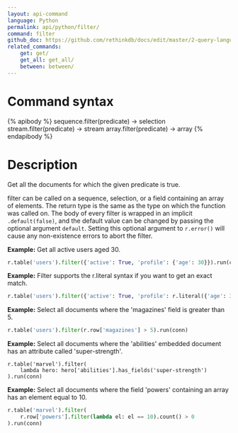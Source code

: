 ```yaml
---
layout: api-command 
language: Python
permalink: api/python/filter/
command: filter 
github_doc: https://github.com/rethinkdb/docs/edit/master/2-query-language/api/python/selecting-data/filter.md
related_commands:
    get: get/
    get_all: get_all/
    between: between/
---
```


# Command syntax #

{% apibody %}
sequence.filter(predicate) &rarr; selection
stream.filter(predicate) &rarr; stream
array.filter(predicate) &rarr; array
{% endapibody %}

# Description #

Get all the documents for which the given predicate is true.

filter can be called on a sequence, selection, or a field containing an array of
elements. The return type is the same as the type on which the function was called on.
The body of every filter is wrapped in an implicit `.default(false)`, and the default
value can be changed by passing the optional argument `default`. Setting this optional
argument to `r.error()` will cause any non-existence errors to abort the filter.

__Example:__ Get all active users aged 30.

```py
r.table('users').filter({'active': True, 'profile': {'age': 30}}).run(conn)
```

__Example:__ Filter supports the r.literal syntax if you want to get an exact match.

```py
r.table('users').filter({'active': True, 'profile': r.literal({'age': 30})}).run(conn)
```

__Example:__ Select all documents where the 'magazines' field is greater than 5.

```py
r.table('users').filter(r.row['magazines'] > 5).run(conn)
```


__Example:__ Select all documents where the 'abilities' embedded document has an
attribute called 'super-strength'.

```
r.table('marvel').filter(
    lambda hero: hero['abilities'].has_fields('super-strength')
).run(conn)
```

__Example:__ Select all documents where the field 'powers' containing an array has an
element equal to 10.

```py
r.table('marvel').filter(
    r.row['powers'].filter(lambda el: el == 10).count() > 0
).run(conn)
```

